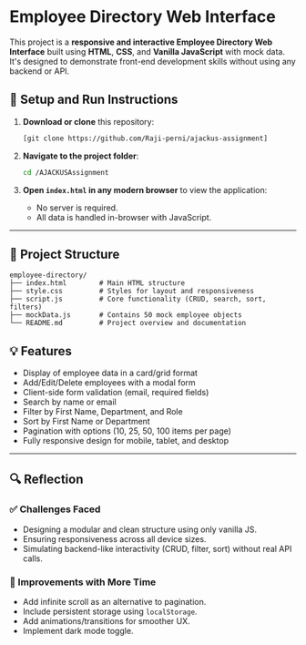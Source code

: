 
# Employee Directory Web Interface

This project is a **responsive and interactive Employee Directory Web Interface** built using **HTML**, **CSS**, and **Vanilla JavaScript** with mock data. It's designed to demonstrate front-end development skills without using any backend or API.

## 🔧 Setup and Run Instructions

1. **Download or clone** this repository:
   ```bash
   [git clone https://github.com/Raji-perni/ajackus-assignment]
   ```

2. **Navigate to the project folder**:
   ```bash
   cd /AJACKUSAssignment
   ```

3. **Open `index.html` in any modern browser** to view the application:
   - No server is required.
   - All data is handled in-browser with JavaScript.

---

## 📁 Project Structure

```
employee-directory/
├── index.html        # Main HTML structure
├── style.css         # Styles for layout and responsiveness
├── script.js         # Core functionality (CRUD, search, sort, filters)
├── mockData.js       # Contains 50 mock employee objects
└── README.md         # Project overview and documentation
```



## 💡 Features

- Display of employee data in a card/grid format
- Add/Edit/Delete employees with a modal form
- Client-side form validation (email, required fields)
- Search by name or email
- Filter by First Name, Department, and Role
- Sort by First Name or Department
- Pagination with options (10, 25, 50, 100 items per page)
- Fully responsive design for mobile, tablet, and desktop

---

## 🔍 Reflection

### ✅ Challenges Faced
- Designing a modular and clean structure using only vanilla JS.
- Ensuring responsiveness across all device sizes.
- Simulating backend-like interactivity (CRUD, filter, sort) without real API calls.

### 🔧 Improvements with More Time
- Add infinite scroll as an alternative to pagination.
- Include persistent storage using `localStorage`.
- Add animations/transitions for smoother UX.
- Implement dark mode toggle.
